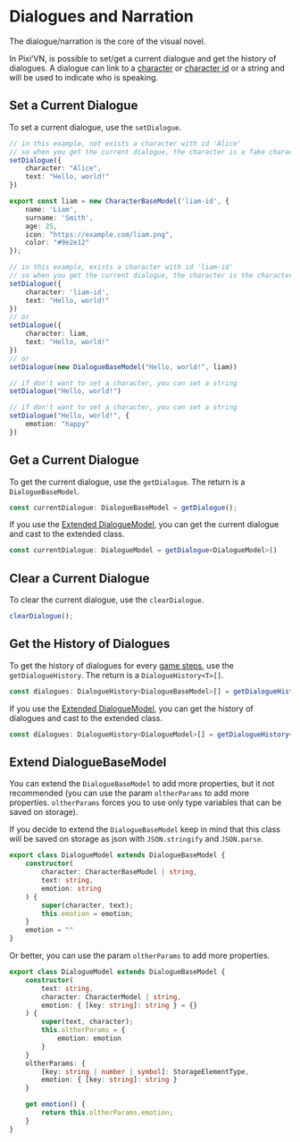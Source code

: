 # Dialogues and Narration

The dialogue/narration is the core of the visual novel.

In Pixi’VN, is possible to set/get a current dialogue and get the history of dialogues.
A dialogue can link to a [character](/start/character#use-characters-in-the-game) or [character id](/start/character#use-characters-in-the-game) or a string and will be used to indicate who is speaking.

## Set a Current Dialogue

To set a current dialogue, use the `setDialogue`.

```typescript
// in this example, not exists a character with id 'Alice'
// so when you get the current dialogue, the character is a fake character with the name 'Alice'
setDialogue({
    character: "Alice",
    text: "Hello, world!"
})
```

```typescript
export const liam = new CharacterBaseModel('liam-id', {
    name: 'Liam',
    surname: 'Smith',
    age: 25,
    icon: "https://example.com/liam.png",
    color: "#9e2e12"
});

// in this example, exists a character with id 'liam-id'
// so when you get the current dialogue, the character is the character with id 'liam-id'
setDialogue({
    character: 'liam-id',
    text: "Hello, world!"
})
// or
setDialogue({
    character: liam,
    text: "Hello, world!"
})
// or
setDialogue(new DialogueBaseModel("Hello, world!", liam))
```

```typescript
// if don't want to set a character, you can set a string
setDialogue("Hello, world!")
```

```typescript
// if don't want to set a character, you can set a string
setDialogue("Hello, world!", {
    emotion: "happy"
})
```

## Get a Current Dialogue

To get the current dialogue, use the `getDialogue`. The return is a `DialogueBaseModel`.

```typescript
const currentDialogue: DialogueBaseModel = getDialogue();
```

If you use the [Extended DialogueModel](#extend-dialoguebasemodel), you can get the current dialogue and cast to the extended class.

```typescript
const currentDialogue: DialogueModel = getDialogue<DialogueModel>()
```

## Clear a Current Dialogue

To clear the current dialogue, use the `clearDialogue`.

```typescript
clearDialogue();
```

## Get the History of Dialogues

To get the history of dialogues for every [game steps](/start/labels), use the `getDialogueHistory`. The return is a `DialogueHistory<T>[]`.

```typescript
const dialogues: DialogueHistory<DialogueBaseModel>[] = getDialogueHistory<DialogueBaseModel>();
```

If you use the [Extended DialogueModel](#extend-dialoguebasemodel), you can get the history of dialogues and cast to the extended class.

```typescript
const dialogues: DialogueHistory<DialogueModel>[] = getDialogueHistory<DialogueModel>();
```

## Extend DialogueBaseModel

You can extend the `DialogueBaseModel` to add more properties, but it not recommended (you can use the param `oltherParams` to add more properties. `oltherParams` forces you to use only type variables that can be saved on storage).

If you decide to extend the `DialogueBaseModel` keep in mind that this class will be saved on storage as json with `JSON.stringify` and `JSON.parse`.

```typescript
export class DialogueModel extends DialogueBaseModel {
    constructor(
        character: CharacterBaseModel | string,
        text: string,
        emotion: string
    ) {
        super(character, text);
        this.emotion = emotion;
    }
    emotion = ""
}
```

Or better, you can use the param `oltherParams` to add more properties.

```typescript
export class DialogueModel extends DialogueBaseModel {
    constructor(
        text: string,
        character: CharacterModel | string,
        emotion: { [key: string]: string } = {}
    ) {
        super(text, character);
        this.oltherParams = {
            emotion: emotion
        }
    }
    oltherParams: {
        [key: string | number | symbol]: StorageElementType,
        emotion: { [key: string]: string }
    }

    get emotion() {
        return this.oltherParams.emotion;
    }
}
```
